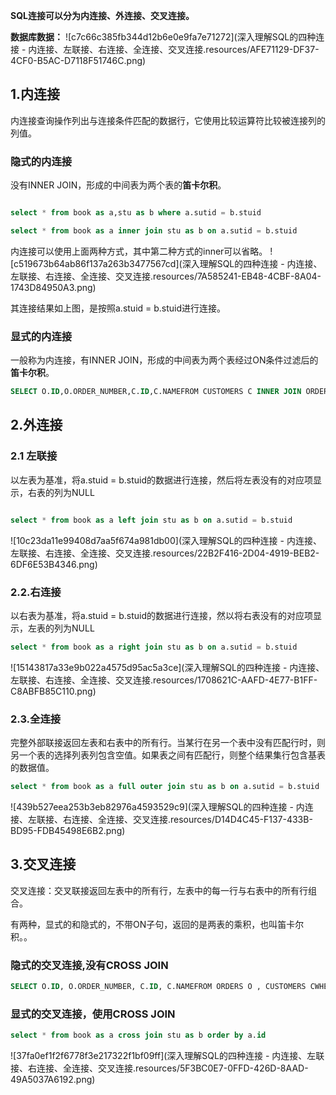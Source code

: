 
**SQL连接可以分为内连接、外连接、交叉连接。**


**数据库数据：**
![c7c66c385fb344d12b6e0e9fa7e71272](深入理解SQL的四种连接 - 内连接、左联接、右连接、全连接、交叉连接.resources/AFE71129-DF37-4CF0-B5AC-D7118F51746C.png)


## 1.内连接

内连接查询操作列出与连接条件匹配的数据行，它使用比较运算符比较被连接列的列值。
### 隐式的内连接
没有INNER JOIN，形成的中间表为两个表的**笛卡尔积**。
```sql

select * from book as a,stu as b where a.sutid = b.stuid

select * from book as a inner join stu as b on a.sutid = b.stuid
```

内连接可以使用上面两种方式，其中第二种方式的inner可以省略。
![c519673b64ab86f137a263b3477567cd](深入理解SQL的四种连接 - 内连接、左联接、右连接、全连接、交叉连接.resources/7A585241-EB48-4CBF-8A04-1743D84950A3.png)

其连接结果如上图，是按照a.stuid = b.stuid进行连接。

### 显式的内连接
一般称为内连接，有INNER JOIN，形成的中间表为两个表经过ON条件过滤后的**笛卡尔积**。

```sql
SELECT O.ID,O.ORDER_NUMBER,C.ID,C.NAMEFROM CUSTOMERS C INNER JOIN ORDERS O ON C.ID=O.CUSTOMER_ID;
```


## 2.外连接

### 2.1 左联接

以左表为基准，将a.stuid = b.stuid的数据进行连接，然后将左表没有的对应项显示，右表的列为NULL

```sql

select * from book as a left join stu as b on a.sutid = b.stuid
```
![10c23da11e99408d7aa5f674a981db00](深入理解SQL的四种连接 - 内连接、左联接、右连接、全连接、交叉连接.resources/22B2F416-2D04-4919-BEB2-6DF6E53B4346.png)

### 2.2.右连接
以右表为基准，将a.stuid = b.stuid的数据进行连接，然以将右表没有的对应项显示，左表的列为NULL
```sql
select * from book as a right join stu as b on a.sutid = b.stuid
```
![15143817a33e9b022a4575d95ac5a3ce](深入理解SQL的四种连接 - 内连接、左联接、右连接、全连接、交叉连接.resources/1708621C-AAFD-4E77-B1FF-C8ABFB85C110.png)

### 2.3.全连接
完整外部联接返回左表和右表中的所有行。当某行在另一个表中没有匹配行时，则另一个表的选择列表列包含空值。如果表之间有匹配行，则整个结果集行包含基表的数据值。
```sql
select * from book as a full outer join stu as b on a.sutid = b.stuid
```
![439b527eea253b3eb82976a4593529c9](深入理解SQL的四种连接 - 内连接、左联接、右连接、全连接、交叉连接.resources/D14D4C45-F137-433B-BD95-FDB45498E6B2.png)

## 3.交叉连接

交叉连接：交叉联接返回左表中的所有行，左表中的每一行与右表中的所有行组合。

有两种，显式的和隐式的，不带ON子句，返回的是两表的乘积，也叫笛卡尔积。。

### 隐式的交叉连接,没有CROSS JOIN
```sql
SELECT O.ID, O.ORDER_NUMBER, C.ID, C.NAMEFROM ORDERS O , CUSTOMERS CWHERE O.ID=1;
```
### 显式的交叉连接，使用CROSS JOIN
```sql
select * from book as a cross join stu as b order by a.id
```
![37fa0ef1f2f6778f3e217322f1bf09ff](深入理解SQL的四种连接 - 内连接、左联接、右连接、全连接、交叉连接.resources/5F3BC0E7-0FFD-426D-8AAD-49A5037A6192.png)

